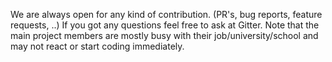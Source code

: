 We are always open for any kind of contribution. (PR's, bug reports, feature requests, ..)
If you got any questions feel free to ask at Gitter.
Note that the main project members are mostly busy with their job/university/school and may not react or start coding immediately.